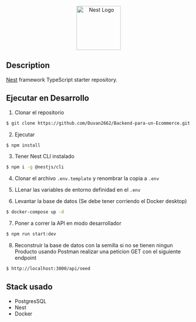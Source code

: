 <p align="center">
  <a href="http://nestjs.com/" target="blank"><img src="https://nestjs.com/img/logo-small.svg" width="120" alt="Nest Logo" /></a>
</p>



## Description

[Nest](https://github.com/nestjs/nest) framework TypeScript starter repository.

## Ejecutar en Desarrollo

1. Clonar el repositorio
```bash
$ git clone https://github.com/Duvan2662/Backend-para-un-Ecommerce.git
```

2. Ejecutar 
```bash
$ npm install
```

3. Tener Nest CLI instalado
```bash
$ npm i -g @nestjs/cli
```

4. Clonar el archivo ```.env.template``` y renombrar la copia a ```.env``` 

5. LLenar las variables de entorno definidad en el ```.env```

6. Levantar la base de datos (Se debe tener corriendo el Docker desktop)
```bash
$ docker-compose up -d
```

7. Poner a correr la API en modo desarrollador  
```bash
$ npm run start:dev
```

8. Reconstruir la base de datos con la semilla si no se tienen ningun Producto usando Postman realizar una peticion GET con el siguiente endpoint

```bash
$ http://localhost:3000/api/seed
```



## Stack usado
* PostgresSQL
* Nest
* Docker




